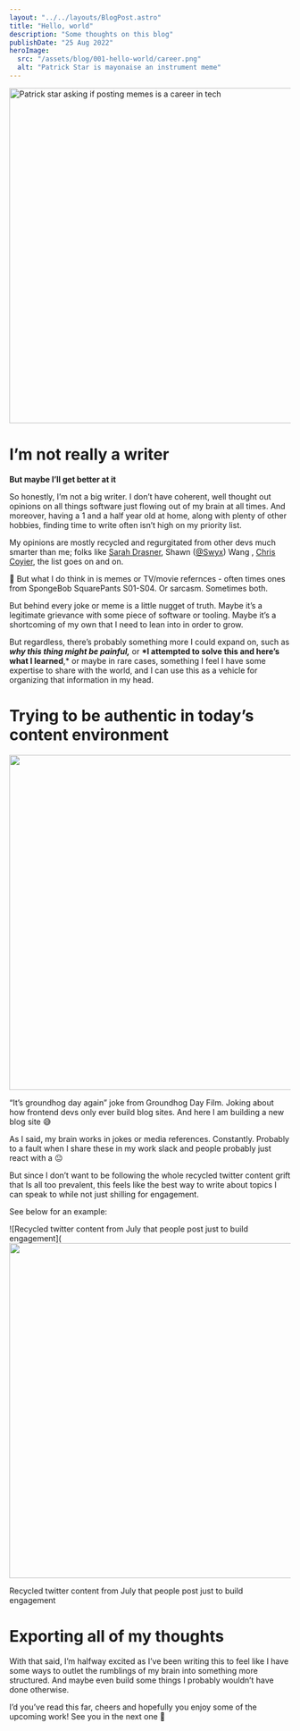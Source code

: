 ```yaml
---
layout: "../../layouts/BlogPost.astro"
title: "Hello, world"
description: "Some thoughts on this blog"
publishDate: "25 Aug 2022"
heroImage:
  src: "/assets/blog/001-hello-world/career.png"
  alt: "Patrick Star is mayonaise an instrument meme"
---
```


<img src="/assets/blog/001-hello-world/career.png" width="600" alt="Patrick star asking if posting memes is a career in tech">

# I’m not really a writer

**But maybe I’ll get better at it**

So honestly, I’m not a big writer. I don’t have coherent, well thought out opinions on all things software just flowing out of my brain at all times. And moreover, having a 1 and a half year old at home, along with plenty of other hobbies, finding time to write often isn’t high on my priority list.

My opinions are mostly recycled and regurgitated from other devs much smarter than me; folks like [Sarah Drasner](https://twitter.com/sarah_edo), Shawn ([@Swyx](https://twitter.com/swyx)) Wang , [Chris Coyier](https://twitter.com/chriscoyier), the list goes on and on.

<aside>
🧠 But what I do think in is memes or TV/movie refernces - often times ones from SpongeBob SquarePants S01-S04. Or sarcasm. Sometimes both.

</aside>

But behind every joke or meme is a little nugget of truth. Maybe it’s a legitimate grievance with some piece of software or tooling. Maybe it’s a shortcoming of my own that I need to lean into in order to grow.

But regardless, there’s probably something more I could expand on, such as **_why this thing might be painful,_** or **\*I attempted to solve this and here’s what I learned**,\* or maybe in rare cases, something I feel I have some expertise to share with the world, and I can use this as a vehicle for organizing that information in my head.

# Trying to be authentic in today’s content environment

<img src="/assets/blog/001-hello-world/groundhog-day.png" width="600">

“It’s groundhog day again” joke from Groundhog Day Film. Joking about how frontend devs only ever build blog sites. And here I am building a new blog site 😅

As I said, my brain works in jokes or media references. Constantly. Probably to a fault when I share these in my work slack and people probably just react with a 😐

But since I don’t want to be following the whole recycled twitter content grift that Is all too prevalent, this feels like the best way to write about topics I can speak to while not just shilling for engagement.

See below for an example:

![Recycled twitter content from July that people post just to build engagement](
<img src="/assets/blog/001-hello-world/twitter-shill.png" width="600">

Recycled twitter content from July that people post just to build engagement

# Exporting all of my thoughts

With that said, I’m halfway excited as I’ve been writing this to feel like I have some ways to outlet the rumblings of my brain into something more structured. And maybe even build some things I probably wouldn’t have done otherwise.

I’d you’ve read this far, cheers and hopefully you enjoy some of the upcoming work! See you in the next one 🍻

